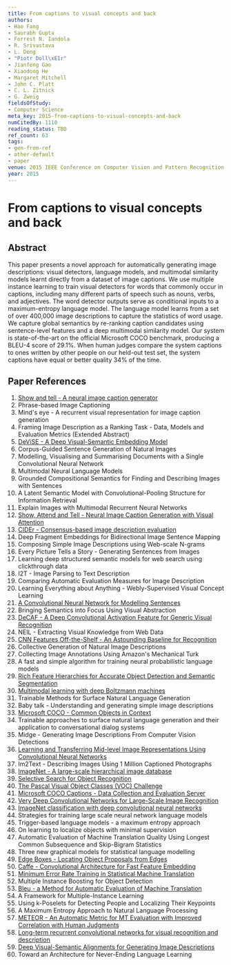 ```yaml
---
title: From captions to visual concepts and back
authors:
- Hao Fang
- Saurabh Gupta
- Forrest N. Iandola
- R. Srivastava
- L. Deng
- "Piotr Doll\xE1r"
- Jianfeng Gao
- Xiaodong He
- Margaret Mitchell
- John C. Platt
- C. L. Zitnick
- G. Zweig
fieldsOfStudy:
- Computer Science
meta_key: 2015-from-captions-to-visual-concepts-and-back
numCitedBy: 1110
reading_status: TBD
ref_count: 63
tags:
- gen-from-ref
- other-default
- paper
venue: 2015 IEEE Conference on Computer Vision and Pattern Recognition (CVPR)
year: 2015
---
```


# From captions to visual concepts and back

## Abstract

This paper presents a novel approach for automatically generating image descriptions: visual detectors, language models, and multimodal similarity models learnt directly from a dataset of image captions. We use multiple instance learning to train visual detectors for words that commonly occur in captions, including many different parts of speech such as nouns, verbs, and adjectives. The word detector outputs serve as conditional inputs to a maximum-entropy language model. The language model learns from a set of over 400,000 image descriptions to capture the statistics of word usage. We capture global semantics by re-ranking caption candidates using sentence-level features and a deep multimodal similarity model. Our system is state-of-the-art on the official Microsoft COCO benchmark, producing a BLEU-4 score of 29.1%. When human judges compare the system captions to ones written by other people on our held-out test set, the system captions have equal or better quality 34% of the time.

## Paper References

1. [Show and tell - A neural image caption generator](2015-show-and-tell-a-neural-image-caption-generator)
2. Phrase-based Image Captioning
3. Mind's eye - A recurrent visual representation for image caption generation
4. Framing Image Description as a Ranking Task - Data, Models and Evaluation Metrics (Extended Abstract)
5. [DeViSE - A Deep Visual-Semantic Embedding Model](2013-devise-a-deep-visual-semantic-embedding-model)
6. Corpus-Guided Sentence Generation of Natural Images
7. Modelling, Visualising and Summarising Documents with a Single Convolutional Neural Network
8. Multimodal Neural Language Models
9. Grounded Compositional Semantics for Finding and Describing Images with Sentences
10. A Latent Semantic Model with Convolutional-Pooling Structure for Information Retrieval
11. Explain Images with Multimodal Recurrent Neural Networks
12. [Show, Attend and Tell - Neural Image Caption Generation with Visual Attention](2015-show-attend-and-tell-neural-image-caption-generation-with-visual-attention)
13. [CIDEr - Consensus-based image description evaluation](2015-cider-consensus-based-image-description-evaluation)
14. Deep Fragment Embeddings for Bidirectional Image Sentence Mapping
15. Composing Simple Image Descriptions using Web-scale N-grams
16. Every Picture Tells a Story - Generating Sentences from Images
17. Learning deep structured semantic models for web search using clickthrough data
18. I2T - Image Parsing to Text Description
19. Comparing Automatic Evaluation Measures for Image Description
20. Learning Everything about Anything - Webly-Supervised Visual Concept Learning
21. [A Convolutional Neural Network for Modelling Sentences](2014-a-convolutional-neural-network-for-modelling-sentences)
22. Bringing Semantics into Focus Using Visual Abstraction
23. [DeCAF - A Deep Convolutional Activation Feature for Generic Visual Recognition](2014-decaf-a-deep-convolutional-activation-feature-for-generic-visual-recognition)
24. NEIL - Extracting Visual Knowledge from Web Data
25. [CNN Features Off-the-Shelf - An Astounding Baseline for Recognition](2014-cnn-features-off-the-shelf-an-astounding-baseline-for-recognition)
26. Collective Generation of Natural Image Descriptions
27. Collecting Image Annotations Using Amazon's Mechanical Turk
28. A fast and simple algorithm for training neural probabilistic language models
29. [Rich Feature Hierarchies for Accurate Object Detection and Semantic Segmentation](2014-rich-feature-hierarchies-for-accurate-object-detection-and-semantic-segmentation)
30. [Multimodal learning with deep Boltzmann machines](2012-multimodal-learning-with-deep-boltzmann-machines)
31. Trainable Methods for Surface Natural Language Generation
32. Baby talk - Understanding and generating simple image descriptions
33. [Microsoft COCO - Common Objects in Context](2014-microsoft-coco-common-objects-in-context)
34. Trainable approaches to surface natural language generation and their application to conversational dialog systems
35. Midge - Generating Image Descriptions From Computer Vision Detections
36. [Learning and Transferring Mid-level Image Representations Using Convolutional Neural Networks](2014-learning-and-transferring-mid-level-image-representations-using-convolutional-neural-networks)
37. Im2Text - Describing Images Using 1 Million Captioned Photographs
38. [ImageNet - A large-scale hierarchical image database](2009-imagenet-a-large-scale-hierarchical-image-database)
39. [Selective Search for Object Recognition](2013-selective-search-for-object-recognition)
40. [The Pascal Visual Object Classes (VOC) Challenge](2009-the-pascal-visual-object-classes-voc-challenge)
41. [Microsoft COCO Captions - Data Collection and Evaluation Server](2015-microsoft-coco-captions-data-collection-and-evaluation-server)
42. [Very Deep Convolutional Networks for Large-Scale Image Recognition](2015-very-deep-convolutional-networks-for-large-scale-image-recognition)
43. [ImageNet classification with deep convolutional neural networks](2012-imagenet-classification-with-deep-convolutional-neural-networks)
44. Strategies for training large scale neural network language models
45. Trigger-based language models - a maximum entropy approach
46. On learning to localize objects with minimal supervision
47. Automatic Evaluation of Machine Translation Quality Using Longest Common Subsequence and Skip-Bigram Statistics
48. Three new graphical models for statistical language modelling
49. [Edge Boxes - Locating Object Proposals from Edges](2014-edge-boxes-locating-object-proposals-from-edges)
50. [Caffe - Convolutional Architecture for Fast Feature Embedding](2014-caffe-convolutional-architecture-for-fast-feature-embedding)
51. [Minimum Error Rate Training in Statistical Machine Translation](2003-minimum-error-rate-training-in-statistical-machine-translation)
52. Multiple Instance Boosting for Object Detection
53. [Bleu - a Method for Automatic Evaluation of Machine Translation](2002-bleu-a-method-for-automatic-evaluation-of-machine-translation)
54. A Framework for Multiple-Instance Learning
55. Using k-Poselets for Detecting People and Localizing Their Keypoints
56. A Maximum Entropy Approach to Natural Language Processing
57. [METEOR - An Automatic Metric for MT Evaluation with Improved Correlation with Human Judgments](2005-meteor-an-automatic-metric-for-mt-evaluation-with-improved-correlation-with-human-judgments)
58. [Long-term recurrent convolutional networks for visual recognition and description](2015-long-term-recurrent-convolutional-networks-for-visual-recognition-and-description)
59. [Deep Visual-Semantic Alignments for Generating Image Descriptions](2017-deep-visual-semantic-alignments-for-generating-image-descriptions)
60. Toward an Architecture for Never-Ending Language Learning
